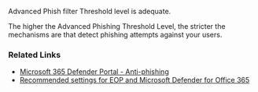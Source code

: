 Advanced Phish filter Threshold level is adequate.

The higher the Advanced Phishing Threshold Level, the stricter the mechanisms are that detect phishing attempts against your users.

### Related Links

* [Microsoft 365 Defender Portal - Anti-phishing](https://security.microsoft.com/antiphishing) 
* [Recommended settings for EOP and Microsoft Defender for Office 365](https://aka.ms/orca-atpp-docs-7)
